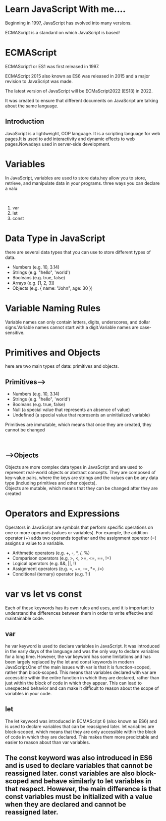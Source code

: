

# Learn JavaScript With me....


<p>Beginning in 1997, JavaScript has evolved into many versions.</p>
<p>ECMAScript is a standard on which JavaScript is based!<p>

# ECMAScript
<P>ECMAScript1 or ES1 was first released in 1997.</P>
<P>ECMAScript 2015 also known as ES6 was released in 2015 and a major revision to JavaScript was made.</P>
<P>The latest version of JavaScript will be ECMaScript2022 (ES13) in 2022.</P>
<p>It was created to ensure that different documents on JavaScript are talking about the same language.</p>
<h2>Introduction</h2>
<P>JavaScript is a lightweight, OOP language. It is a scripting language for web pages.It is used to add interactivity and dynamic effects to web pages.Nowadays used in server-side development.</P>

# Variables
<p>In JavaScript, variables are used to store data.hey allow you to store, retrieve, and manipulate data in your programs. three ways you can declare a valu</p>
<br>
<ol>
<li>var</li>
<li>let</li>
<li>const</li>
</ol>

# Data Type in JavaScript
<p>there are several data types that you can use to store different types of data.</p>
<ul>
<li>Numbers (e.g. 10, 3.14)</li>
<li>Strings (e.g. "hello", 'world')</li>
<li>Booleans (e.g. true, false)</li>
<li>Arrays (e.g. [1, 2, 3])</li>
<li>Objects (e.g. { name: "John", age: 30 })</li>
</ul>

# Variable Naming Rules
<p>Variable names can only contain letters, digits, underscores, and dollar signs.Variable names cannot start with a digit.Variable names are case-sensitive.</p>
 
 # Primitives and Objects
 <p>here are two main types of data: primitives and objects.</p>
 <h2>Primitives--></h2>
 <ul>
    <li>Numbers (e.g. 10, 3.14)</li>
    <li>Strings (e.g. "hello", 'world')</li>
    <li>Booleans (e.g. true, false)</li>
    <li>Null (a special value that represents an absence of value)</li>
    <li>Undefined (a special value that represents an uninitialized variable)</li>
</ul>
<p>Primitives are immutable, which means that once they are created, they cannot be changed</p>

<br>
 <h2>-->Objects</h2>
    <p>Objects are more complex data types in JavaScript and are used to represent real-world objects or abstract concepts. They are composed of key-value pairs, where the keys are strings and the values can be any data type (including primitives and other objects).
    <br>
    Objects are mutable, which means that they can be changed after they are created</p>

# Operators and Expressions 
<p>Operators in JavaScript are symbols that perform specific operations on one or more operands (values or variables). For example, the addition operator (+) adds two operands together and the assignment operator (=) assigns a value to a variable.</p>
<ul>
    <li>Arithmetic operators (e.g. +, -, *, /, %)</li>
    <li>Comparison operators (e.g. >, <, >=, <=, ==, !=)</li>
    <li>Logical operators (e.g. &&, ||, !)</li>
    <li>Assignment operators (e.g. =, +=, -=, *=, /=)</li>
    <li>Conditional (ternary) operator (e.g. ?:)</li>
</ul>

# var vs let vs const
<p> Each of these keywords has its own rules and uses, and it is important to understand the differences between them in order to write effective and maintainable code.</p>
<h2>var</h2>
<p>he var keyword is used to declare variables in JavaScript. It was introduced in the early days of the language and was the only way to declare variables for a long time. However, the var keyword has some limitations and has been largely replaced by the let and const keywords in modern JavaScript.One of the main issues with var is that it is function-scoped, rather than block-scoped. This means that variables declared with var are accessible within the entire function in which they are declared, rather than just within the block of code in which they appear. This can lead to unexpected behavior and can make it difficult to reason about the scope of variables in your code.</p>
<h2>let</h2>
<p>The let keyword was introduced in ECMAScript 6 (also known as ES6) and is used to declare variables that can be reassigned later. let variables are block-scoped, which means that they are only accessible within the block of code in which they are declared. This makes them more predictable and easier to reason about than var variables.</p>
<h2>The const keyword was also introduced in ES6 and is used to declare variables that cannot be reassigned later. const variables are also block-scoped and behave similarly to let variables in that respect. However, the main difference is that const variables must be initialized with a value when they are declared and cannot be reassigned later.</h2>
